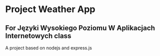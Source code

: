 # Project Weather App
## For Języki Wysokiego Poziomu W Aplikacjach Internetowych class

A project based on nodejs and express.js 